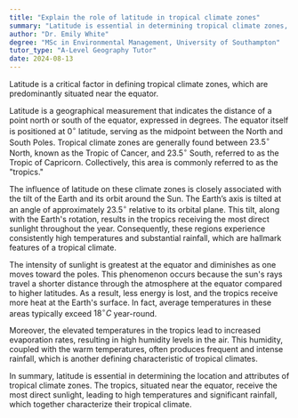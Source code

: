 ```yaml
---
title: "Explain the role of latitude in tropical climate zones"
summary: "Latitude is essential in determining tropical climate zones, which are primarily found near the equator."
author: "Dr. Emily White"
degree: "MSc in Environmental Management, University of Southampton"
tutor_type: "A-Level Geography Tutor"
date: 2024-08-13
---
```


Latitude is a critical factor in defining tropical climate zones, which are predominantly situated near the equator.

Latitude is a geographical measurement that indicates the distance of a point north or south of the equator, expressed in degrees. The equator itself is positioned at $0^\circ$ latitude, serving as the midpoint between the North and South Poles. Tropical climate zones are generally found between $23.5^\circ$ North, known as the Tropic of Cancer, and $23.5^\circ$ South, referred to as the Tropic of Capricorn. Collectively, this area is commonly referred to as the "tropics."

The influence of latitude on these climate zones is closely associated with the tilt of the Earth and its orbit around the Sun. The Earth’s axis is tilted at an angle of approximately $23.5^\circ$ relative to its orbital plane. This tilt, along with the Earth's rotation, results in the tropics receiving the most direct sunlight throughout the year. Consequently, these regions experience consistently high temperatures and substantial rainfall, which are hallmark features of a tropical climate.

The intensity of sunlight is greatest at the equator and diminishes as one moves toward the poles. This phenomenon occurs because the sun's rays travel a shorter distance through the atmosphere at the equator compared to higher latitudes. As a result, less energy is lost, and the tropics receive more heat at the Earth's surface. In fact, average temperatures in these areas typically exceed $18^\circ C$ year-round.

Moreover, the elevated temperatures in the tropics lead to increased evaporation rates, resulting in high humidity levels in the air. This humidity, coupled with the warm temperatures, often produces frequent and intense rainfall, which is another defining characteristic of tropical climates.

In summary, latitude is essential in determining the location and attributes of tropical climate zones. The tropics, situated near the equator, receive the most direct sunlight, leading to high temperatures and significant rainfall, which together characterize their tropical climate.
    